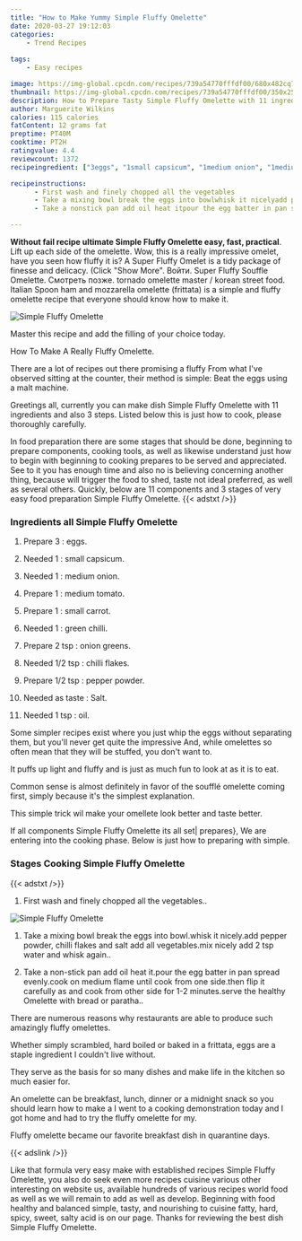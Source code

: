```yaml
---
title: "How to Make Yummy Simple Fluffy Omelette"
date: 2020-03-27 19:12:03
categories:
    - Trend Recipes
    
tags:
    - Easy recipes

image: https://img-global.cpcdn.com/recipes/739a54770fffdf00/680x482cq70/simple-fluffy-omelette-recipe-main-photo.jpg
thumbnail: https://img-global.cpcdn.com/recipes/739a54770fffdf00/350x250cq70/simple-fluffy-omelette-recipe-main-photo.jpg
description: How to Prepare Tasty Simple Fluffy Omelette with 11 ingredients and 3 stages of easy cooking.
author: Marguerite Wilkins
calories: 115 calories
fatContent: 12 grams fat
preptime: PT40M
cooktime: PT2H
ratingvalue: 4.4
reviewcount: 1372
recipeingredient: ["3eggs", "1small capsicum", "1medium onion", "1medium tomato", "1small carrot", "1green chilli", "2 tsponion greens", "1/2 tspchilli flakes", "1/2 tsppepper powder", "as tasteSalt", "1 tspoil"]

recipeinstructions: 
      - First wash and finely chopped all the vegetables 
      - Take a mixing bowl break the eggs into bowlwhisk it nicelyadd pepper powder chilli flakes and salt add all vegetablesmix nicely add 2 tsp water and whisk again 
      - Take a nonstick pan add oil heat itpour the egg batter in pan spread evenlycook on medium flame until cook from one sidethen flip it carefully as and cook from other side for 12 minutesserve the healthy Omelette with bread or paratha

---
```




**Without fail recipe ultimate Simple Fluffy Omelette easy, fast, practical**. Lift up each side of the omelette. Wow, this is a really impressive omelet, have you seen how fluffy it is? A Super Fluffy Omelet is a tidy package of finesse and delicacy. (Click &#34;Show More&#34;. Войти. Super Fluffy Souffle Omelette. Смотреть позже. tornado omelette master / korean street food. Italian Spoon ham and mozzarella omelette (frittata) is a simple and fluffy omelette recipe that everyone should know how to make it.


![Simple Fluffy Omelette](https://img-global.cpcdn.com/recipes/739a54770fffdf00/680x482cq70/simple-fluffy-omelette-recipe-main-photo.jpg "Simple Fluffy Omelette")



Master this recipe and add the filling of your choice today.

How To Make A Really Fluffy Omelette.

There are a lot of recipes out there promising a fluffy From what I&#39;ve observed sitting at the counter, their method is simple: Beat the eggs using a malt machine.


Greetings all, currently you can make dish Simple Fluffy Omelette with 11 ingredients and also 3 steps. Listed below this is just how to cook, please thoroughly carefully.

In food preparation there are some stages that should be done, beginning to prepare components, cooking tools, as well as likewise understand just how to begin with beginning to cooking prepares to be served and appreciated. See to it you has enough time and also no is believing concerning another thing, because will trigger the food to shed, taste not ideal preferred, as well as several others. Quickly, below are 11 components and 3 stages of very easy food preparation Simple Fluffy Omelette.
{{< adstxt />}}

### Ingredients all Simple Fluffy Omelette


1. Prepare 3 : eggs.

1. Needed 1 : small capsicum.

1. Needed 1 : medium onion.

1. Prepare 1 : medium tomato.

1. Prepare 1 : small carrot.

1. Needed 1 : green chilli.

1. Prepare 2 tsp : onion greens.

1. Needed 1/2 tsp : chilli flakes.

1. Prepare 1/2 tsp : pepper powder.

1. Needed as taste : Salt.

1. Needed 1 tsp : oil.


Some simpler recipes exist where you just whip the eggs without separating them, but you&#39;ll never get quite the impressive And, while omelettes so often mean that they will be stuffed, you don&#39;t want to.

It puffs up light and fluffy and is just as much fun to look at as it is to eat.

Common sense is almost definitely in favor of the soufflé omelette coming first, simply because it&#39;s the simplest explanation.

This simple trick wil make your omellete look better and taste better.


If all components Simple Fluffy Omelette its all set| prepares}, We are entering into the cooking phase. Below is just how to preparing with simple.

### Stages Cooking Simple Fluffy Omelette

{{< adstxt />}}


1. First wash and finely chopped all the vegetables..



![Simple Fluffy Omelette](https://img-global.cpcdn.com/steps/9e4b0b4d71ff349f/160x128cq70/simple-fluffy-omelette-recipe-step-1-photo.jpg" "Simple Fluffy Omelette")



1. Take a mixing bowl break the eggs into bowl.whisk it nicely.add pepper powder, chilli flakes and salt add all vegetables.mix nicely add 2 tsp water and whisk again..



1. Take a non-stick pan add oil heat it.pour the egg batter in pan spread evenly.cook on medium flame until cook from one side.then flip it carefully as and cook from other side for 1-2 minutes.serve the healthy Omelette with bread or paratha..




There are numerous reasons why restaurants are able to produce such amazingly fluffy omelettes.

Whether simply scrambled, hard boiled or baked in a frittata, eggs are a staple ingredient I couldn&#39;t live without.

They serve as the basis for so many dishes and make life in the kitchen so much easier for.

An omelette can be breakfast, lunch, dinner or a midnight snack so you should learn how to make a I went to a cooking demonstration today and I got home and had to try the fluffy omelette for my.

Fluffy omelette became our favorite breakfast dish in quarantine days.


{{< adslink />}}

Like that formula very easy make with established recipes Simple Fluffy Omelette, you also do seek even more recipes cuisine various other interesting on website us, available hundreds of various recipes world food as well as we will remain to add as well as develop. Beginning with food healthy and balanced simple, tasty, and nourishing to cuisine fatty, hard, spicy, sweet, salty acid is on our page. Thanks for reviewing the best dish Simple Fluffy Omelette.
